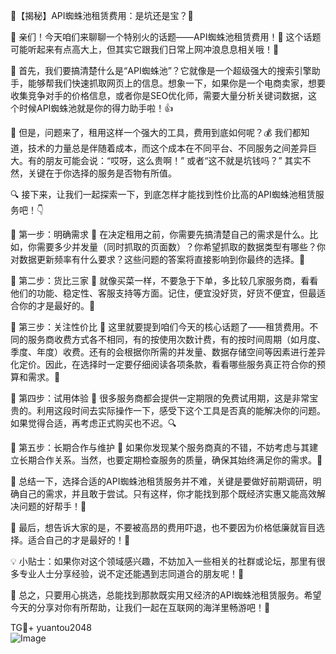 🌟【揭秘】API蜘蛛池租赁费用：是坑还是宝？🌟

🚀 亲们！今天咱们来聊聊一个特别火的话题——API蜘蛛池租赁费用！👀 这个话题可能听起来有点高大上，但其实它跟我们日常上网冲浪息息相关哦！🎉

🌈 首先，我们要搞清楚什么是“API蜘蛛池”？它就像是一个超级强大的搜索引擎助手，能够帮我们快速抓取网页上的信息。想象一下，如果你是一个电商卖家，想要收集竞争对手的价格信息，或者你是SEO优化师，需要大量分析关键词数据，这个时候API蜘蛛池就是你的得力助手啦！👍

🔧 但是，问题来了，租用这样一个强大的工具，费用到底如何呢？💰 我们都知道，技术的力量总是伴随着成本，而这个成本在不同平台、不同服务之间差异巨大。有的朋友可能会说：“哎呀，这么贵啊！” 或者“这不就是坑钱吗？” 其实不然，关键在于你选择的服务是否物有所值。

🔍 接下来，让我们一起探索一下，到底怎样才能找到性价比高的API蜘蛛池租赁服务吧！👇

🌟 第一步：明确需求 🌟
在决定租用之前，你需要先搞清楚自己的需求是什么。比如，你需要多少并发量（同时抓取的页面数）？你希望抓取的数据类型有哪些？你对数据更新频率有什么要求？这些问题的答案将直接影响到你最终的选择。🎯

🌟 第二步：货比三家 🌟
就像买菜一样，不要急于下单，多比较几家服务商，看看他们的功能、稳定性、客服支持等方面。记住，便宜没好货，好货不便宜，但最适合你的才是最好的。🛒

🌟 第三步：关注性价比 🌟
这里就要提到咱们今天的核心话题了——租赁费用。不同的服务商收费方式各不相同，有的按使用次数计费，有的按时间周期（如月度、季度、年度）收费。还有的会根据你所需的并发量、数据存储空间等因素进行差异化定价。因此，在选择时一定要仔细阅读各项条款，看看哪些服务真正符合你的预算和需求。💸

🌟 第四步：试用体验 🌟
很多服务商都会提供一定期限的免费试用期，这是非常宝贵的。利用这段时间去实际操作一下，感受下这个工具是否真的能解决你的问题。如果觉得合适，再考虑正式购买也不迟。🔍

🌟 第五步：长期合作与维护 🌟
如果你发现某个服务商真的不错，不妨考虑与其建立长期合作关系。当然，也要定期检查服务的质量，确保其始终满足你的需求。🤝

🌈 总结一下，选择合适的API蜘蛛池租赁服务并不难，关键是要做好前期调研，明确自己的需求，并且敢于尝试。只有这样，你才能找到那个既经济实惠又能高效解决问题的好帮手！👏

📢 最后，想告诉大家的是，不要被高昂的费用吓退，也不要因为价格低廉就盲目选择。适合自己的才是最好的！🌟

💡 小贴士：如果你对这个领域感兴趣，不妨加入一些相关的社群或论坛，那里有很多专业人士分享经验，说不定还能遇到志同道合的朋友呢！💬

🌈 总之，只要用心挑选，总能找到那款既实用又经济的API蜘蛛池租赁服务。希望今天的分享对你有所帮助，让我们一起在互联网的海洋里畅游吧！🌊

TG💪+ yuantou2048  
![Image](https://github.com/user-attachments/assets/42a5a4a5-fea9-4a1d-8aa0-73e57e430cca)